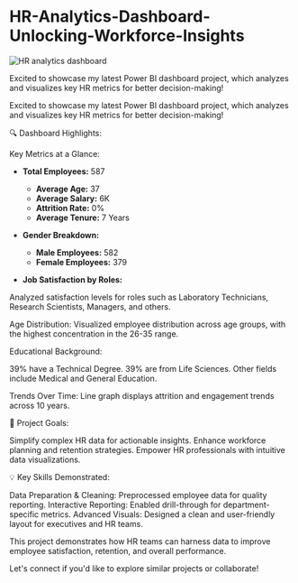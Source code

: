 # HR-Analytics-Dashboard-Unlocking-Workforce-Insights

![HR analytics dashboard](https://github.com/user-attachments/assets/14861ebd-6d7d-496c-a4d6-1d4b2f1869e1)

Excited to showcase my latest Power BI dashboard project, which analyzes and visualizes key HR metrics for better decision-making!

Excited to showcase my latest Power BI dashboard project, which analyzes and visualizes key HR metrics for better decision-making!

🔍 Dashboard Highlights:

Key Metrics at a Glance:

- **Total Employees:** 587

  - **Average Age:** 37
  - **Average Salary:** 6K
  - **Attrition Rate:** 0%
  - **Average Tenure:** 7 Years

- **Gender Breakdown:**

  - **Male Employees:** 582
  - **Female Employees:** 379
   
- **Job Satisfaction by Roles:**

Analyzed satisfaction levels for roles such as Laboratory Technicians, Research Scientists, Managers, and others.

Age Distribution:
Visualized employee distribution across age groups, with the highest concentration in the 26-35 range.

Educational Background:

39% have a Technical Degree.
39% are from Life Sciences.
Other fields include Medical and General Education.

Trends Over Time:
Line graph displays attrition and engagement trends across 10 years.

🎯 Project Goals:

Simplify complex HR data for actionable insights.
Enhance workforce planning and retention strategies.
Empower HR professionals with intuitive data visualizations.

💡 Key Skills Demonstrated:

Data Preparation & Cleaning: Preprocessed employee data for quality reporting.
Interactive Reporting: Enabled drill-through for department-specific metrics.
Advanced Visuals: Designed a clean and user-friendly layout for executives and HR teams.

This project demonstrates how HR teams can harness data to improve employee satisfaction, retention, and overall performance.

Let's connect if you'd like to explore similar projects or collaborate!


